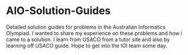 # AIO-Solution-Guides
Detailed solution guides for problems in the Australian Informatics Olympiad. I wanted to share my experience on these problems and how i came to a solution. I learn from USACO from a tutor site and also by learning off USACO guide. Hope to get into the IOI team some day.

